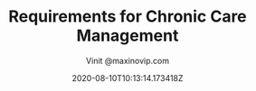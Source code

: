---
aliases: /infographics/requirements-for-chronic-care-management
archetype: curate-infographics
author:
- Vinit @maxinovip.com
basePath: /communities/chronic-care-management/infographics/
breadcrumbLinks:
- /
- /communities/
- /communities/chronic-care-management/
- /communities/chronic-care-management/infographics
- '#'
breadcrumbs:
- Home
- Communities
- Chronic Care Management (CCM)
- Infographics
- Requirements for Chronic Care Management
categories: []
contentCategories: medigy-chronic-care-management-infographics
date: '2020-08-10T10:13:14.173418Z'
description: ''
id: 3092
identifier: Chronic Care Management (CCM)
link:
  brand: blog.oculushealth.com
  href: https://blog.oculushealth.com/hubfs/images/Infographics/_chronic_care_management_infographic.jpg
  original: https://blog.oculushealth.com/hubfs/images/Infographics/_chronic_care_management_infographic.jpg
mastHead: Chronic Care Management (CCM) CoP
mdName: 9636b721-9ddd-55bc-9611-92a993a81ec4
openProjectCustomFields:
  cleanUrl: https://blog.oculushealth.com/hubfs/images/Infographics/_chronic_care_management_infographic.jpg
  sourceUrl: https://blog.oculushealth.com/hubfs/images/Infographics/_chronic_care_management_infographic.jpg
openProjectWorkPackageType: Infographics
owlType: Medigy Communities
searchCategory: Infographics
slug: blog.oculushealth-requirements-for-chronic-care-management
source: open-project-curations
status: ''
sub: infographics
tags:
- infographics
title: Requirements for Chronic Care Management
type: communities/medigy-chronic-care-management
---